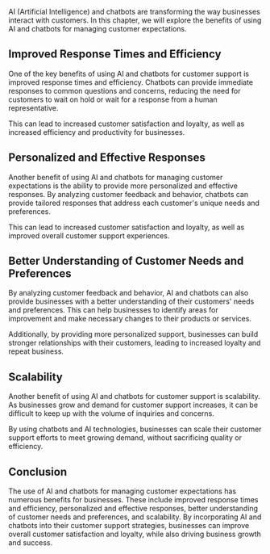 
AI (Artificial Intelligence) and chatbots are transforming the way businesses interact with customers. In this chapter, we will explore the benefits of using AI and chatbots for managing customer expectations.

Improved Response Times and Efficiency
--------------------------------------

One of the key benefits of using AI and chatbots for customer support is improved response times and efficiency. Chatbots can provide immediate responses to common questions and concerns, reducing the need for customers to wait on hold or wait for a response from a human representative.

This can lead to increased customer satisfaction and loyalty, as well as increased efficiency and productivity for businesses.

Personalized and Effective Responses
------------------------------------

Another benefit of using AI and chatbots for managing customer expectations is the ability to provide more personalized and effective responses. By analyzing customer feedback and behavior, chatbots can provide tailored responses that address each customer's unique needs and preferences.

This can lead to increased customer satisfaction and loyalty, as well as improved overall customer support experiences.

Better Understanding of Customer Needs and Preferences
------------------------------------------------------

By analyzing customer feedback and behavior, AI and chatbots can also provide businesses with a better understanding of their customers' needs and preferences. This can help businesses to identify areas for improvement and make necessary changes to their products or services.

Additionally, by providing more personalized support, businesses can build stronger relationships with their customers, leading to increased loyalty and repeat business.

Scalability
-----------

Another benefit of using AI and chatbots for customer support is scalability. As businesses grow and demand for customer support increases, it can be difficult to keep up with the volume of inquiries and concerns.

By using chatbots and AI technologies, businesses can scale their customer support efforts to meet growing demand, without sacrificing quality or efficiency.

Conclusion
----------

The use of AI and chatbots for managing customer expectations has numerous benefits for businesses. These include improved response times and efficiency, personalized and effective responses, better understanding of customer needs and preferences, and scalability. By incorporating AI and chatbots into their customer support strategies, businesses can improve overall customer satisfaction and loyalty, while also driving business growth and success.
